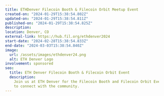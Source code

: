 ```yaml
---
title: ETHDenver Filecoin Booth & Filecoin Orbit Meetup Event
created-on: "2024-01-29T15:38:54.802Z"
updated-on: "2024-01-29T15:38:54.811Z"
published-on: "2024-01-29T15:38:54.825Z"
description:
location: Denver, CO
external-link: https://hub.fil.org/ethdenver2024
start-date: "2024-02-28T15:38:54.833Z"
end-date: "2024-03-03T15:38:54.840Z"
image:
  url: /assets/images/ethdenver24.png
  alt: ETH Denver Logo
involvement: sponsored
seo:
  title: ETH Denver Filecoin Booth & Filecoin Orbit Event
  description:
    Join us at ETH Denver for the Filecoin Booth and Filecoin Orbit Event
    to connect with the community.
---
```

